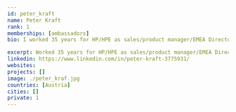 ```yaml
---
id: peter_kraft
name: Peter Kraft
rank: 1
memberships: [ambassadors]
bio: I worked 35 years for HP/HPE as sales/product manager/EMEA Director for Business Critical Server Business,last 10 years as EMEA Mission Critical Server Presales Manager, where I managed an EMEA team of presales specialists who nursed new technologies entering the market as well as managed mature technologies that faced declining business. I retired end of 2017, still eagerly following new technologies as I am an engineer with a Mechanical Engineering diploma from TU Graz, Austria. I am married, have 2 adult daughters, love computers and DIY repairs of any kind, my motorbike and Pilates and engage myself in charity clubs since 30 years. Ambassador fell in love with Threefold I learned about ThreeFold from Owen Kemp and Wolfgang Wittmer and was fascinated immediately by the TF approach. Although being a manager almost all of the time of my business life, I am “technology affine” and always interested in new technologies and advances in IT technology, which I follow closely. In HPE, for example, I was also an evangelist for MDC – Memory Driven Compute – a fundamentally new approach to compute architecture based on HP’s famous “The Machine” lab project (see www.labs.hpe.com/the-machine ). I like the idea to build a digitally responsible internet as well as taking social responsibility to bring affordable compute resources to the world, especially the 3rd world. I followed grid and blockchain technologies from the early days (on a high level, not as a programmer, which I am not) and I am happy to see that there are now realistically useable and reasonable approaches like TF proposes. I understand that this is all still in early stages and this is why I want to become a TF Ambassador, Contributing to the community and helping to find business opportunities and other potential contributors and supporters in my own personal network. I am eager to become part of the TF community to learn more about this exciting new approach. 

excerpt: Worked 35 years for HP/HPE as sales/product manager/EMEA Director for Business Critical Server Business.
linkedin: https://www.linkedin.com/in/peter-kraft-3775931/
websites: 
projects: []
image: ./peter_kraf.jpg
countries: [Austria]
cities: []
private: 1
---
```

